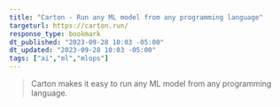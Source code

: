 ```yaml
---
title: "Carton - Run any ML model from any programming language"
targeturl: https://carton.run/
response_type: bookmark
dt_published: "2023-09-28 10:03 -05:00"
dt_updated: "2023-09-28 10:03 -05:00"
tags: ["ai","ml","mlops"]
---
```


> Carton makes it easy to run any ML model from any programming language.